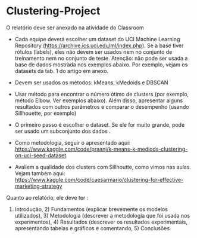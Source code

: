 # Clustering-Project

O relatório deve ser anexado na atividade do Classroom 
- Cada equipe deverá escolher um dataset do UCI Machine Learning Repository (https://archive.ics.uci.edu/ml/index.php). Se a base tiver  rótulos (labels), eles não devem ser usados nem no conjunto de treinamento nem no conjunto de teste. Atenção: não pode ser usada a base de dados mostrada nos exemplos abaixo. Por exemplo, vejam os datasets da tab. 1 do artigo em anexo.
- Devem ser usados os métodos: kMeans,  kMedoids e  DBSCAN
- Usar método para encontrar o número ótimo de clusters (por exemplo, método Elbow. Ver exemplos abaixo). Além disso, apresentar alguns resultados com outros parâmetros e comparar o desempenho (usando Sillhouette, por exemplo)
- O primeiro passo é escolher o dataset. Se ele for muito grande, pode ser usado um subconjunto dos dados .

- Como metodologia, seguir o apresentado aqui: https://www.kaggle.com/code/praanj/k-means-k-mediods-clustering-on-uci-seed-dataset 

- Avaliem a qualidade dos clusters com Sillhoutte, como vimos nas aulas. Vejam também aqui: https://www.kaggle.com/code/caesarmario/clustering-for-effective-marketing-strategy

Quanto ao relatório, ele deve ter :


1) Introdução, 2) Fundamentos (explicar brevemente os modelos utilizados), 3) Metodologia (descrever a metodologia que foi usada nos experimentos), 4) Resultados (descrever os resultados experimentais, apresentando tabelas e gráficos e comentando, 5) Conclusões.